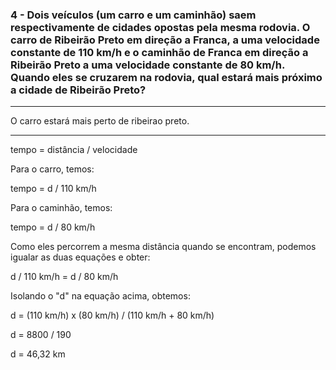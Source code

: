 ### 4 - Dois veículos (um carro e um caminhão) saem respectivamente de cidades opostas pela mesma rodovia. O carro de Ribeirão Preto em direção a Franca, a uma velocidade constante de 110 km/h e o caminhão de Franca em direção a Ribeirão Preto a uma velocidade constante de 80 km/h. Quando eles se cruzarem na rodovia, qual estará mais próximo a cidade de Ribeirão Preto?


--- 

O carro estará mais perto de ribeirao preto.

--- 

tempo = distância / velocidade

Para o carro, temos:

tempo = d / 110 km/h

Para o caminhão, temos:

tempo = d / 80 km/h

Como eles percorrem a mesma distância quando se encontram, podemos igualar as duas equações e obter:

d / 110 km/h = d / 80 km/h

Isolando o "d" na equação acima, obtemos:

d = (110 km/h) x (80 km/h) / (110 km/h + 80 km/h)

d = 8800 / 190

d = 46,32 km